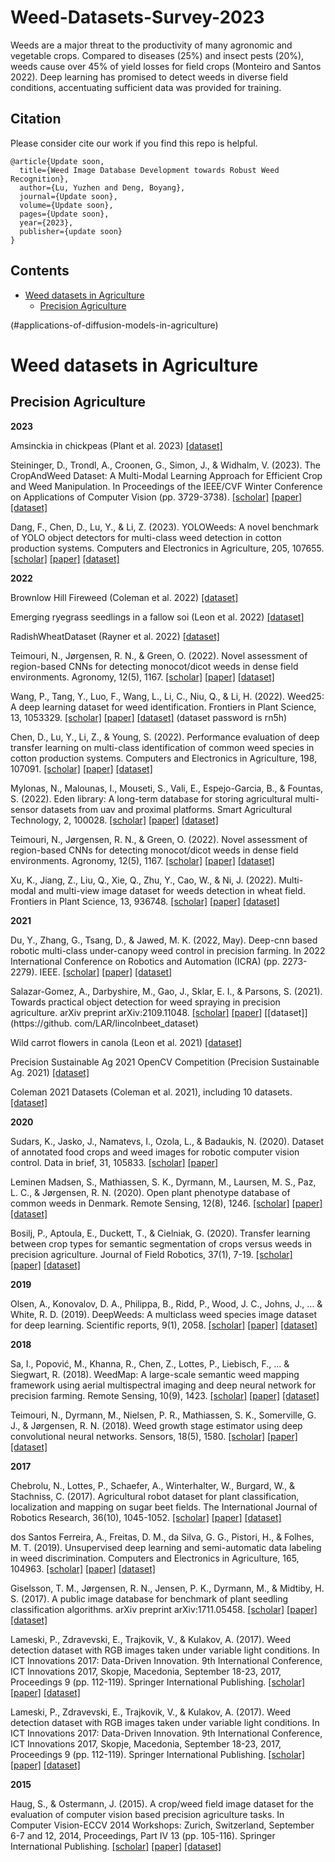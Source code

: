 # Weed-Datasets-Survey-2023
 Weeds are a major threat to the productivity of many agronomic and vegetable crops. Compared to diseases (25%) and insect pests (20%), weeds cause over 45% of yield losses for field crops (Monteiro and Santos 2022). Deep learning has promised to detect weeds in diverse field conditions, accentuating sufficient data was provided for training. 


## Citation
Please consider cite our work if you find this repo is helpful.
```
@article{Update soon,
  title={Weed Image Database Development towards Robust Weed Recognition},
  author={Lu, Yuzhen and Deng, Boyang},
  journal={Update soon},
  volume={Update soon},
  pages={Update soon},
  year={2023},
  publisher={update soon}
}
```

## Contents

* [Weed datasets in Agriculture](#applications-of-gans-in-agriculture)
  * [Precision Agriculture](#precision-agriculture)

(#applications-of-diffusion-models-in-agriculture)

# Weed datasets in Agriculture
## Precision Agriculture

**2023**

Amsinckia in chickpeas (Plant et al. 2023) [[dataset]](https://weed-ai.sydney.edu.au/datasets/21675efe-9d25-4096-be76-3a541475efd4)

Steininger, D., Trondl, A., Croonen, G., Simon, J., & Widhalm, V. (2023). The CropAndWeed Dataset: A Multi-Modal Learning Approach for Efficient Crop and Weed Manipulation. In Proceedings of the IEEE/CVF Winter Conference on Applications of Computer Vision (pp. 3729-3738). [[scholar]](https://scholar.google.com/scholar?hl=en&as_sdt=0%2C23&q=CropAndWeed+%28Steininger+et+al.+2023%29&btnG=) [[paper]](https://openaccess.thecvf.com/content/WACV2023/papers/Steininger_The_CropAndWeed_Dataset_A_Multi-Modal_Learning_Approach_for_Efficient_Crop_WACV_2023_paper.pdf) [[dataset]](https://github.com/cropandweed/cropandweed-dataset)

Dang, F., Chen, D., Lu, Y., & Li, Z. (2023). YOLOWeeds: A novel benchmark of YOLO object detectors for multi-class weed detection in cotton production systems. Computers and Electronics in Agriculture, 205, 107655. [[scholar]](https://scholar.google.com/scholar?hl=en&as_sdt=0%2C23&q=CottonWeedDet12+%28Dong+et+al.+2023%29&btnG=) [[paper]](https://www.sciencedirect.com/science/article/pii/S0168169923000431)  [[dataset]](https://doi.org/10.5281/zenodo.7535814)

**2022**

Brownlow Hill Fireweed (Coleman et al. 2022) [[dataset]](https://weed-ai.sydney.edu.au/datasets/24b34712-c31b-4efc-9790-406d1f14d840)

Emerging ryegrass seedlings in a fallow soi (Leon et al. 2022) [[dataset]](https://weed-ai.sydney.edu.au/datasets/c828f20d-9b3b-451a-b1a3-eb35398760da)

RadishWheatDataset (Rayner et al. 2022) [[dataset]](https://weed-ai.sydney.edu.au/datasets/8b8f134f-ede4-4792-b1f7-d38fc05d8127)

Teimouri, N., Jørgensen, R. N., & Green, O. (2022). Novel assessment of region-based CNNs for detecting monocot/dicot weeds in dense field environments. Agronomy, 12(5), 1167. [[scholar]](https://scholar.google.com.sg/scholar?hl=en&as_sdt=0%2C23&q=Novel+Assessment+of+Region-Based+CNNs+for+Detecting+Monocot%2FDicot+Weeds+in+Dense+Field+Environments&btnG=) [[paper]](https://www.mdpi.com/2073-4395/12/5/1167) [[dataset]](https://weed-ai.sydney.edu.au/datasets/aa0cb351-9b5a-400f-bb2e-ed02b2da3699)

Wang, P., Tang, Y., Luo, F., Wang, L., Li, C., Niu, Q., & Li, H. (2022). Weed25: A deep learning dataset for weed identification. Frontiers in Plant Science, 13, 1053329. [[scholar]](https://scholar.google.com.sg/scholar?hl=en&as_sdt=0%2C23&q=Weed25%3A+A+deep+learning+dataset+for+weed+identification&btnG=) [[paper]](https://www.frontiersin.org/articles/10.3389/fpls.2022.1053329/full) [[dataset]](https://pan.baidu.com/s/1rnUoDm7IxxmX1n1LmtXNXw) (dataset password is rn5h)

Chen, D., Lu, Y., Li, Z., & Young, S. (2022). Performance evaluation of deep transfer learning on multi-class identification of common weed species in cotton production systems. Computers and Electronics in Agriculture, 198, 107091. [[scholar]](https://scholar.google.com.sg/scholar?hl=en&as_sdt=0%2C23&q=Performance+evaluation+of+deep+transfer+learning+on+multi-class+identification+of+common+weed+species+in+cotton+production+systems&btnG=) [[paper]](https://www.sciencedirect.com/science/article/pii/S0168169922004082)  [[dataset]](https://www.kaggle.com/yuzhenlu/cottonweedid15)

Mylonas, N., Malounas, I., Mouseti, S., Vali, E., Espejo-Garcia, B., & Fountas, S. (2022). Eden library: A long-term database for storing agricultural multi-sensor datasets from uav and proximal platforms. Smart Agricultural Technology, 2, 100028. [[scholar]](https://scholar.google.com.sg/scholar?hl=en&as_sdt=0%2C23&q=Eden+Library%3A+A+long-term+database+for+storing+agricultural+multi-sensor+datasets+from+UAV+and+proximal+platforms&btnG=) [[paper]](https://www.sciencedirect.com/science/article/pii/S2772375521000289)  [[dataset]](https://edenlibrary.ai/datasets)

Teimouri, N., Jørgensen, R. N., & Green, O. (2022). Novel assessment of region-based CNNs for detecting monocot/dicot weeds in dense field environments. Agronomy, 12(5), 1167. [[scholar]](https://scholar.google.com.sg/scholar?hl=en&as_sdt=0%2C23&q=Novel+Assessment+of+Region-Based+CNNs+for+Detecting+Monocot%2FDicot+Weeds+in+Dense+Field+Environments&btnG=) [[paper]](https://www.mdpi.com/2073-4395/12/5/1167) [[dataset]](https://weed-ai.sydney.edu.au/datasets/aa0cb351-9b5a-400f-bb2e-ed02b2da3699)

Xu, K., Jiang, Z., Liu, Q., Xie, Q., Zhu, Y., Cao, W., & Ni, J. (2022). Multi-modal and multi-view image dataset for weeds detection in wheat field. Frontiers in Plant Science, 13, 936748. [[scholar]](https://scholar.google.com.sg/scholar?hl=en&as_sdt=0%2C23&q=Multi-modal+and+multi-view+image+dataset+for+weeds+detection+in+wheat+field&btnG=) [[paper]](https://www.ncbi.nlm.nih.gov/pmc/articles/PMC9443486) [[dataset]](https://github.com/cocococoxu/MMDWWF)

**2021**

Du, Y., Zhang, G., Tsang, D., & Jawed, M. K. (2022, May). Deep-cnn based robotic multi-class under-canopy weed control in precision farming. In 2022 International Conference on Robotics and Automation (ICRA) (pp. 2273-2279). IEEE. [[scholar]](https://scholar.google.com.sg/scholar?hl=en&as_sdt=0%2C23&q=Deep-CNN+based+Robotic+Multi-Class+Under-Canopy+Weed+Control+in+Precision+Farming&btnG=#d=gs_cit&t=1688155970376&u=%2Fscholar%3Fq%3Dinfo%3AhJxcbQNBK9MJ%3Ascholar.google.com%2F%26output%3Dcite%26scirp%3D0%26hl%3Den) [[paper]](https://ieeexplore.ieee.org/abstract/document/9812240/) [[dataset]](https://github.com/duyayun/AIWeeds-Realisitic-Multi-label-Weed-Dataset-and-deep-CNN-RealTime-Robotic-Weed-Classification)

Salazar-Gomez, A., Darbyshire, M., Gao, J., Sklar, E. I., & Parsons, S. (2021). Towards practical object detection for weed spraying in precision agriculture. arXiv preprint arXiv:2109.11048. [[scholar]](https://scholar.google.com.sg/scholar?hl=en&as_sdt=0%2C23&q=Towards+practical+object+detection+for+weed+spraying+in+precision+agriculture&btnG=) [[paper]](https://arxiv.org/abs/2109.11048) [[dataset]](https://github.
com/LAR/lincolnbeet_dataset)

Wild carrot flowers in canola (Leon et al. 2021) [[dataset]](https://weed-ai.sydney.edu.au/datasets/c4a80379-afda-4972-b274-82a544addd0d)

Precision Sustainable Ag 2021 OpenCV Competition (Precision Sustainable Ag. 2021) [[dataset]](https://github.com/precision-sustainable-ag/OpenCV_Competition2021/)

Coleman 2021 Datasets (Coleman et al. 2021), including 10 datasets. [[dataset]](https://weed-ai.sydney.edu.au/datasets)

**2020**

Sudars, K., Jasko, J., Namatevs, I., Ozola, L., & Badaukis, N. (2020). Dataset of annotated food crops and weed images for robotic computer vision control. Data in brief, 31, 105833. [[scholar]](https://scholar.google.com.sg/scholar?hl=en&as_sdt=0%2C23&q=WeedCrop+%28Sudars+et+al.+2020%29&btnG=) [[paper]](https://www.sciencedirect.com/science/article/pii/S2352340920307277)

Leminen Madsen, S., Mathiassen, S. K., Dyrmann, M., Laursen, M. S., Paz, L. C., & Jørgensen, R. N. (2020). Open plant phenotype database of common weeds in Denmark. Remote Sensing, 12(8), 1246. [[scholar]](https://scholar.google.com.sg/scholar?hl=en&as_sdt=0%2C23&q=Open+Plant+Phenotype+Database+%28OPPD%29+%28Madsenet+al.+2020%29&btnG=) [[paper]](https://www.mdpi.com/2072-4292/12/8/1246) [[dataset]](https://vision.eng.au.dk/open-plant-phenotyping-database/)


Bosilj, P., Aptoula, E., Duckett, T., & Cielniak, G. (2020). Transfer learning between crop types for semantic segmentation of crops versus weeds in precision agriculture. Journal of Field Robotics, 37(1), 7-19. [[scholar]](https://scholar.google.com.sg/scholar?hl=en&as_sdt=0%2C23&q=Crop+weed+discrimination+%28Bosilj+et+al.+2020%29&btnG=) [[paper]](https://onlinelibrary.wiley.com/doi/full/10.1002/rob.21869) [[dataset]](https://lcas.lincoln.ac.uk/wp/research/data-sets-software/crop-vs-weed-discrimination-dataset/)

**2019**

Olsen, A., Konovalov, D. A., Philippa, B., Ridd, P., Wood, J. C., Johns, J., ... & White, R. D. (2019). DeepWeeds: A multiclass weed species image dataset for deep learning. Scientific reports, 9(1), 2058. [[scholar]](https://scholar.google.com.sg/scholar?hl=en&as_sdt=0%2C23&q=DeepWeeds+%28Olsen+et+al.+2019%29&btnG=) [[paper]](https://www.mdpi.com/2072-4292/10/9/1423) [[dataset]](https://github.com/AlexOlsen/DeepWeeds)


**2018**

Sa, I., Popović, M., Khanna, R., Chen, Z., Lottes, P., Liebisch, F., ... & Siegwart, R. (2018). WeedMap: A large-scale semantic weed mapping framework using aerial multispectral imaging and deep neural network for precision farming. Remote Sensing, 10(9), 1423. [[scholar]](https://scholar.google.com.sg/scholar?hl=en&as_sdt=0%2C23&q=Weed+Map+%28Sa+et+al.+2018%29&btnG=) [[paper]](https://www.mdpi.com/1424-8220/18/5/1580) [[dataset]](https://goo.gl/ZsgeCV)

Teimouri, N., Dyrmann, M., Nielsen, P. R., Mathiassen, S. K., Somerville, G. J., & Jørgensen, R. N. (2018). Weed growth stage estimator using deep convolutional neural networks. Sensors, 18(5), 1580. [[scholar]](https://scholar.google.com.sg/scholar?hl=en&as_sdt=0%2C23&q=Leaf+counting+%28Teimouri+et+al.+2018%29&btnG=) [[paper]](https://www.nature.com/articles/s41598-018-38343-3) [[dataset]](https://vision.eng.au.dk/leaf-counting-dataset/)


**2017**

Chebrolu, N., Lottes, P., Schaefer, A., Winterhalter, W., Burgard, W., & Stachniss, C. (2017). Agricultural robot dataset for plant classification, localization and mapping on sugar beet fields. The International Journal of Robotics Research, 36(10), 1045-1052. [[scholar]](https://scholar.google.com.sg/scholar?hl=en&as_sdt=0%2C23&q=Sugar+Beets+2016+%28Chebrolu+et+al.+2017%29&btnG=#d=gs_cit&t=1688160527334&u=%2Fscholar%3Fq%3Dinfo%3AlqCy_hjSkMIJ%3Ascholar.google.com%2F%26output%3Dcite%26scirp%3D0%26hl%3Den) [[paper]](https://journals.sagepub.com/doi/full/10.1177/0278364917720510) [[dataset]](http://www.ipb.uni-bonn.de/data/sugarbeets2016/)

dos Santos Ferreira, A., Freitas, D. M., da Silva, G. G., Pistori, H., & Folhes, M. T. (2019). Unsupervised deep learning and semi-automatic data labeling in weed discrimination. Computers and Electronics in Agriculture, 165, 104963. [[scholar]](https://scholar.google.com.sg/scholar?hl=en&as_sdt=0%2C23&q=Grass-Broadleaf+%28dos+Santos+Ferreira+et+al.+2017%29&btnG=#d=gs_cit&t=1688160632250&u=%2Fscholar%3Fq%3Dinfo%3AtGvNzZtUIcUJ%3Ascholar.google.com%2F%26output%3Dcite%26scirp%3D0%26hl%3Den) [[paper]](https://www.sciencedirect.com/science/article/pii/S0168169919313237) [[dataset]](https://data.mendeley.com/datasets/3fmjm7ncc6/2)

Giselsson, T. M., Jørgensen, R. N., Jensen, P. K., Dyrmann, M., & Midtiby, H. S. (2017). A public image database for benchmark of plant seedling classification algorithms. arXiv preprint arXiv:1711.05458. [[scholar]](https://scholar.google.com.sg/scholar?hl=en&as_sdt=0%2C23&q=Plant+seedlings+%28Giselsson+et+al.+2017%29&btnG=#d=gs_cit&t=1688160704759&u=%2Fscholar%3Fq%3Dinfo%3AWfmeYzSo0jUJ%3Ascholar.google.com%2F%26output%3Dcite%26scirp%3D0%26hl%3Den) [[paper]](https://arxiv.org/pdf/1711.05458.pdf) [[dataset]](https://vision.eng.au.dk/plant-seedlings-dataset/)

Lameski, P., Zdravevski, E., Trajkovik, V., & Kulakov, A. (2017). Weed detection dataset with RGB images taken under variable light conditions. In ICT Innovations 2017: Data-Driven Innovation. 9th International Conference, ICT Innovations 2017, Skopje, Macedonia, September 18-23, 2017, Proceedings 9 (pp. 112-119). Springer International Publishing. [[scholar]](https://scholar.google.com.sg/scholar?hl=en&as_sdt=0%2C23&q=Carrot-Weed+%28Lameski+et+al.+2017%29&btnG=#d=gs_cit&t=1688160763788&u=%2Fscholar%3Fq%3Dinfo%3A-rhwXZkLmloJ%3Ascholar.google.com%2F%26output%3Dcite%26scirp%3D0%26hl%3Den) [[paper]](https://link.springer.com/chapter/10.1007/978-3-319-67597-8_11) [[dataset]](https://github.com/lameski/rgbweeddetection)

Lameski, P., Zdravevski, E., Trajkovik, V., & Kulakov, A. (2017). Weed detection dataset with RGB images taken under variable light conditions. In ICT Innovations 2017: Data-Driven Innovation. 9th International Conference, ICT Innovations 2017, Skopje, Macedonia, September 18-23, 2017, Proceedings 9 (pp. 112-119). Springer International Publishing. [[scholar]](https://scholar.google.com.sg/scholar?hl=en&as_sdt=0%2C23&q=Weed+detection+dataset+with+RGB+images+taken+under+variable+light+conditions&btnG=) [[paper]](https://link.springer.com/chapter/10.1007/978-3-319-67597-8_11) [[dataset]](https://github.com/lameski/rgbweeddetection)

**2015**

Haug, S., & Ostermann, J. (2015). A crop/weed field image dataset for the evaluation of computer vision based precision agriculture tasks. In Computer Vision-ECCV 2014 Workshops: Zurich, Switzerland, September 6-7 and 12, 2014, Proceedings, Part IV 13 (pp. 105-116). Springer International Publishing. [[scholar]](https://scholar.google.com.sg/scholar?hl=en&as_sdt=0%2C23&q=Haug%2C+S.%2C+Ostermann%2C+J.%2C+2015.+A+crop%2Fweed+field+image+dataset+for+the+evaluation+of+computer+vision+based+precision+agriculture+tasks.+In%3A+Agapito%2C+L.%2C+Bronstein%2C+M.%2C+Rother%2C+C.+%28Eds.%29%2C+Computer+Vision+-+ECCV+2014+Workshops.+Springer%2C+Switzerland%2C+pp.+105%E2%80%93116.&btnG=) [[paper]](https://link.springer.com/chapter/10.1007/978-3-319-16220-1_8) [[dataset]](http://github.com/cwfid)
